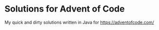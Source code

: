 # Solutions for Advent of Code

My quick and dirty solutions written in Java for https://adventofcode.com/
